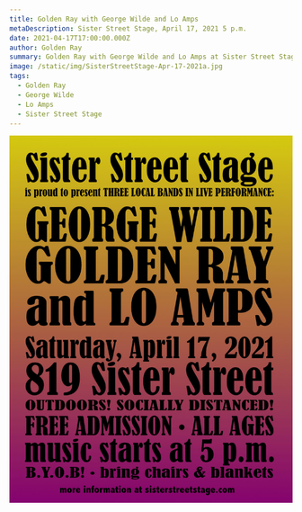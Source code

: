 ```yaml
---
title: Golden Ray with George Wilde and Lo Amps
metaDescription: Sister Street Stage, April 17, 2021 5 p.m.
date: 2021-04-17T17:00:00.000Z
author: Golden Ray
summary: Golden Ray with George Wilde and Lo Amps at Sister Street Stage, April 17, 2021, 5 p.m.
image: /static/img/SisterStreetStage-Apr-17-2021a.jpg
tags:
  - Golden Ray
  - George Wilde
  - Lo Amps
  - Sister Street Stage
---
```


![Golden Ray at Sister Street Stage poster](/static/img/SisterStreetStage-Apr-17-2021a.jpg "Golden Ray at Sister Street Stage poster")
